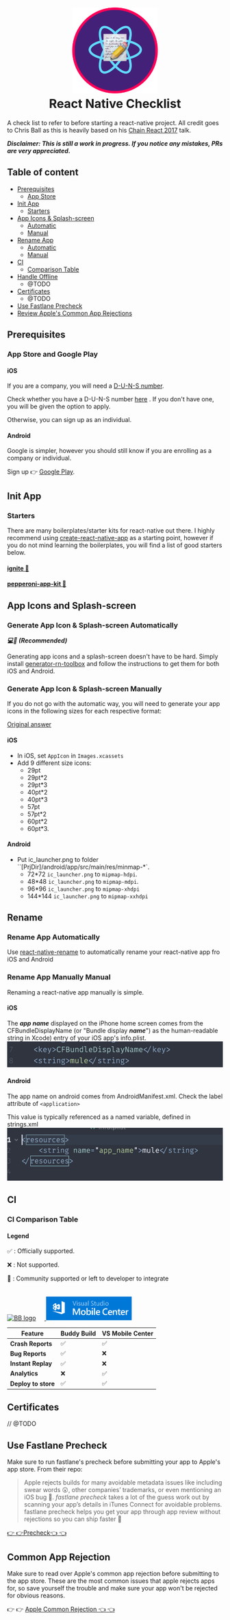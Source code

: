 

<h1 align="center">
  <br>
  <img src="assets/images/rn-checklist-icon.png"
  alt="Markdownify" width="200">
  <br>
  React Native Checklist
  <br>
</h1>


A check list to refer to before starting a react-native project. All credit goes to Chris Ball as this is heavily based on his [Chain React 2017](https://www.youtube.com/watch?v=W8X7t1qlT_w) talk.

***Disclaimer: This is still a work in progress. If you notice any mistakes, PRs are very appreciated.***

## Table of content
- [Prerequisites](#installation)
  - [App Store](#app-store-and-google-play)
- [Init App](#init-app)
  - [Starters](#starters)
- [App Icons & Splash-screen](#app-icons-and-splash-screen)
  - [Automatic](#generate-app-icons-&-splash-screen-automatically)
  - [Manual](#generate-app-icons-&-splash-screen-manually)
- [Rename App](#rename)
  - [Automatic](#rename-app-automatically)
  - [Manual](#rename-app-manually)
- [CI](#ci)
  - [Comparison Table](#ci-comparison-table)
- [Handle Offline](#handle-offline)
  - @TODO
- [Certificates](#Certificates)
  - @TODO
- [Use Fastlane Precheck](#use-fastlane-precheck)
- [Review Apple's Common App Rejections](#common-app-rejection)

## Prerequisites
### App Store and Google Play

#### iOS
If you are a company, you will need a [D-U-N-S number](https://developer.apple.com/support/D-U-N-S/).

Check whether you have a D-U-N-S number [here](https://developer.apple.com/enroll/duns-lookup/#/search) . If you don't have one, you will be given the option to apply.

Otherwise, you can sign up as an individual.

#### Android
Google is simpler, however you should still know if you are enrolling as a company or individual.

Sign up 👉 [Google Play](https://play.google.com/apps/publish/signup/).

## Init App
### Starters
There are many boilerplates/starter kits for react-native out there. I highly recommend using [create-react-native-app](https://github.com/react-community/create-react-native-app) as a starting point, however if you do not mind learning the boilerplates, you will find a list of good starters below.

#### [ignite 🔗](https://github.com/infinitered/ignite)
#### [pepperoni-app-kit 🔗](https://github.com/futurice/pepperoni-app-kit)

## App Icons and Splash-screen
### Generate App Icon & Splash-screen Automatically
***💻📲 (Recommended)***

Generating app icons and a splash-screen doesn't have to be hard. Simply install [generator-rn-toolbox](https://github.com/bamlab/generator-rn-toolbox/blob/master/generators/assets/README.md) and follow the instructions to get them for both iOS and Android.

### Generate App Icon & Splash-screen Manually
If you do not go with the automatic way, you will need to generate your app icons in the following sizes for each respective format:

[Original answer](https://stackoverflow.com/a/34333915/6401805)

#### iOS
* In iOS, set `AppIcon` in `Images.xcassets`
* Add 9 different size icons:
  * 29pt
  * 29pt*2
  * 29pt*3
  * 40pt*2
  * 40pt*3
  * 57pt
  * 57pt*2
  * 60pt*2
  * 60pt*3.

#### Android
* Put ic_launcher.png to folder ``[PrjDir]/android/app/src/main/res/minmap-*`.
  * 72*72 `ic_launcher.png` to `mipmap-hdpi`.
  * 48*48 `ic_launcher.png` to `mipmap-mdpi`.
  * 96*96 `ic_launcher.png` to `mipmap-xhdpi`
  * 144*144 `ic_launcher.png` to `mipmap-xxhdpi`

## Rename
### Rename App Automatically
Use [react-native-rename](https://github.com/junedomingo/react-native-rename) to automatically rename your react-native app fro iOS and Android

### Rename App Manually Manual
Renaming a react-native app manually is simple.
#### iOS
The ***app name*** displayed on the iPhone home screen comes from the CFBundleDisplayName (or "Bundle display ***name***") as the human-readable string in Xcode) entry of your iOS app's info.plist.
![display name](assets/images/cbfbundledisplayname-ss.png)

#### Android
The app name on android comes from AndroidManifest.xml. Check the label attribute of `<application>`

This value is typically referenced as a named variable, defined in strings.xml
![app name](assets/images/app_name-ss.png)


## CI

### CI Comparison Table
#### Legend

✅ : Officially supported.

❌ : Not supported.

🔌 : Community supported or left to developer to integrate

<div>
<a href="https://www.buddybuild.com/">
  <img
  style="margin-right:20px; margin-top: 10px"
  width="200" src="https://www.buddybuild.com//images/logo-dark@2x.png" alt="BB logo"/>
</a>

<a href="https://mobile.azure.com/signup">
  <img width="200"
  style="margin-right:10px; margin-top: 20px;"
   src="/assets/images/vscode-mobile-center-logo.png" alt="VS code mobile center"/>
</a>
</div>

<table>
    <thead>
        <tr>
            <th><strong>Feature</strong></th>
            <th><strong>Buddy Build</strong></th>
            <th><strong>VS Mobile Center</strong></th>
        </tr>
    </thead>
    <tbody>
        <tr>
            <td><strong>Crash Reports</strong></td>
            <td>✅</td>
            <td>✅</td>
        </tr>
        <tr>
            <td><strong>Bug Reports</strong></td>
            <td>✅</td>
            <td>❌</td>
        </tr>
        <tr>
            <td><strong>Instant Replay</strong></td>
            <td>✅</td>
            <td>❌</td>
        </tr>
        <tr>
            <td><strong>Analytics</strong></td>
            <td>❌</td>
            <td>✅</td>
        </tr>
        <tr>
            <td><strong>Deploy to store</strong></td>
            <td>✅</td>
            <td>✅</td>
        </tr>
    </tbody>
</table>


## Certificates
// @TODO

## Use Fastlane Precheck

Make sure to run fastlane's precheck before submitting your app to Apple's app store. From their repo:
>Apple rejects builds for many avoidable metadata issues like including swear words 😮, other companies’ trademarks, or even mentioning an iOS bug 🐛. _fastlane precheck_ takes a lot of the guess work out by scanning your app’s details in iTunes Connect for avoidable problems. fastlane precheck helps you get your app through app review without rejections so you can ship faster 🚀

[👉 👉Precheck👈 👈](https://github.com/fastlane/fastlane/tree/master/precheck)

## Common App Rejection

Make sure to read over Apple's common app rejection before submitting to the app store. These are the most common issues that apple rejects apps for, so save yourself the trouble and make sure your app won't be rejected for obvious reasons.

👉 👉 [Apple Common Rejection 👈 👈](https://developer.apple.com/app-store/review/rejections/)
